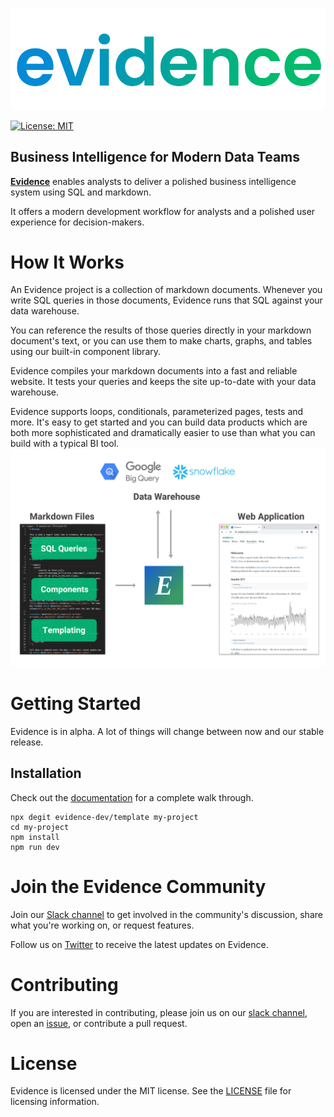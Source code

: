 ![evidence-logo](/readme/evidence-logo.svg)

[![License: MIT](https://img.shields.io/badge/License-MIT-blue.svg)](https://opensource.org/licenses/MIT)

**<h2>Business Intelligence for Modern Data Teams</h2>**

**[Evidence](https://evidence.dev)** enables analysts to deliver a polished business intelligence system using SQL and markdown. 

It offers a modern development workflow for analysts and a polished user experience for decision-makers.

# How It Works
An Evidence project is a collection of markdown documents. Whenever you write SQL queries in those documents, Evidence runs that SQL against your data warehouse.

You can reference the results of those queries directly in your markdown document's text, or you can use them to make charts, graphs, and tables using our built-in component library.

Evidence compiles your markdown documents into a fast and reliable website. It tests your queries and keeps the site up-to-date with your data warehouse.

Evidence supports loops, conditionals, parameterized pages, tests and more. It's easy to get started and you can build data products which are both more sophisticated and dramatically easier to use than what you can build with a typical BI tool.
![how-it-works](/readme/how-it-works.png)

# Getting Started 
Evidence is in alpha. A lot of things will change between now and our stable release.  

## Installation 

Check out the [documentation](https://docs.evidence.dev) for a complete walk through.

```
npx degit evidence-dev/template my-project
cd my-project 
npm install 
npm run dev 
```

# Join the Evidence Community
Join our [Slack channel](https://evidencedev.slack.com/join/shared_invite/zt-qliah5tz-THIzMChvRn~lBA7EHFPXaA#/shared-invite/email) to get involved in the community's discussion, share what you're working on, or request features.

Follow us on [Twitter](https://twitter.com/evidence_dev) to receive the latest updates on Evidence.


# Contributing 
If you are interested in contributing, please join us on our [slack channel](https://evidencedev.slack.com/join/shared_invite/zt-qliah5tz-THIzMChvRn~lBA7EHFPXaA#/shared-invite/email), open an [issue](https://github.com/evidence-dev/evidence/issues/new), or contribute a pull request.  

# License
Evidence is licensed under the MIT license. See the [LICENSE](readme/license.md) file for licensing information.
